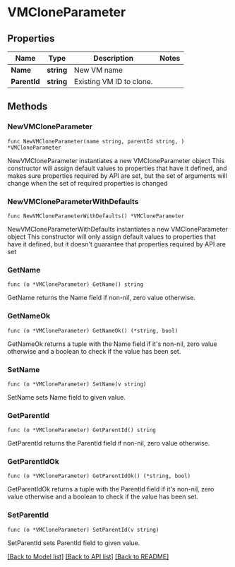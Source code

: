 # VMCloneParameter

## Properties

Name | Type | Description | Notes
------------ | ------------- | ------------- | -------------
**Name** | **string** | New VM name | 
**ParentId** | **string** | Existing VM ID to clone. | 

## Methods

### NewVMCloneParameter

`func NewVMCloneParameter(name string, parentId string, ) *VMCloneParameter`

NewVMCloneParameter instantiates a new VMCloneParameter object
This constructor will assign default values to properties that have it defined,
and makes sure properties required by API are set, but the set of arguments
will change when the set of required properties is changed

### NewVMCloneParameterWithDefaults

`func NewVMCloneParameterWithDefaults() *VMCloneParameter`

NewVMCloneParameterWithDefaults instantiates a new VMCloneParameter object
This constructor will only assign default values to properties that have it defined,
but it doesn't guarantee that properties required by API are set

### GetName

`func (o *VMCloneParameter) GetName() string`

GetName returns the Name field if non-nil, zero value otherwise.

### GetNameOk

`func (o *VMCloneParameter) GetNameOk() (*string, bool)`

GetNameOk returns a tuple with the Name field if it's non-nil, zero value otherwise
and a boolean to check if the value has been set.

### SetName

`func (o *VMCloneParameter) SetName(v string)`

SetName sets Name field to given value.


### GetParentId

`func (o *VMCloneParameter) GetParentId() string`

GetParentId returns the ParentId field if non-nil, zero value otherwise.

### GetParentIdOk

`func (o *VMCloneParameter) GetParentIdOk() (*string, bool)`

GetParentIdOk returns a tuple with the ParentId field if it's non-nil, zero value otherwise
and a boolean to check if the value has been set.

### SetParentId

`func (o *VMCloneParameter) SetParentId(v string)`

SetParentId sets ParentId field to given value.



[[Back to Model list]](../README.md#documentation-for-models) [[Back to API list]](../README.md#documentation-for-api-endpoints) [[Back to README]](../README.md)


